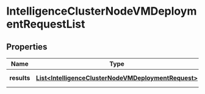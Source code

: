 # IntelligenceClusterNodeVMDeploymentRequestList

## Properties
Name | Type | Description | Notes
------------ | ------------- | ------------- | -------------
**results** | [**List&lt;IntelligenceClusterNodeVMDeploymentRequest&gt;**](IntelligenceClusterNodeVMDeploymentRequest.md) | Array of existing IntelligenceClusterNodeVMDeploymentRequests  | 
